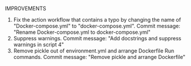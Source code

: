 IMPROVEMENTS
1. Fix the action workflow that contains a typo by changing the name of "Docker-compose.yml" to "docker-compose.yml". Commit message: "Rename Docker-compose.yml to docker-compose.yml"
2. Suppress warnings. Commit message: "Add docstrings and suppress warnings in script 4"
3. Remove pickle out of environment.yml and arrange Dockerfile Run commands. Commit message: "Remove pickle and arrange Dockerfile"